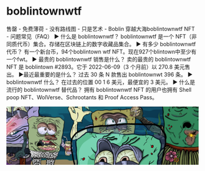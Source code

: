 # boblintownwtf

售罄 - 免费薄荷 - 没有路线图 - 只是艺术 - Boblin 穿越大海boblintownwtf NFT - 问题常见（FAQ）
▶ 什么是 boblintownwtf？
boblintownwtf 是一个 NFT（非同质代币）集合。存储在区块链上的数字收藏品集合。
▶ 有多少 boblintownwtf 代币？
有一个新台币，94个boblintown wtf NFT。现在927个blintown中至少有一个fwt。
▶ 最贵的 boblintownwtf 销售是什么？
卖的最贵的 boblintownwtf NFT 是 boblintown #2893。它于 2022-06-09（3 个月前）以 270.8 美元售出。
▶最近最重要的是什么？
过去 30 条 N 款售出 boblintownwt 396 条。
▶ boblintownwtf 什么？
在过去的位置 00 1 6 美元，最便宜的 3 美元。
▶ 什么是流行的 boblintownwtf 替代品？
拥有 boblintownwtf NFT 的用户也拥有 Shell poop NFT、WolVerse、Schrootants 和 Proof Access Pass。

 ![nft](微信截图_20220826110746.png)
